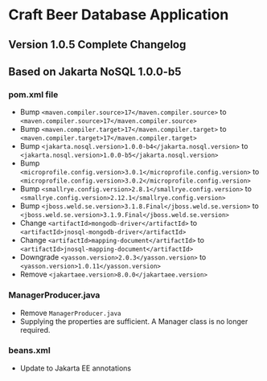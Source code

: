 # Craft Beer Database Application
## Version 1.0.5 Complete Changelog
## Based on Jakarta NoSQL 1.0.0-b5

### pom.xml file

* Bump `<maven.compiler.source>17</maven.compiler.source>` to `<maven.compiler.source>17</maven.compiler.source>`
* Bump `<maven.compiler.target>17</maven.compiler.target>` to `<maven.compiler.target>17</maven.compiler.target>`
* Bump `<jakarta.nosql.version>1.0.0-b4</jakarta.nosql.version>` to `<jakarta.nosql.version>1.0.0-b5</jakarta.nosql.version>`
* Bump `<microprofile.config.version>3.0.1</microprofile.config.version>` to `<microprofile.config.version>3.0.2</microprofile.config.version>`                                                             
* Bump `<smallrye.config.version>2.8.1</smallrye.config.version>` to `<smallrye.config.version>2.12.1</smallrye.config.version>`
* Bump `<jboss.weld.se.version>3.1.8.Final</jboss.weld.se.version>` to `<jboss.weld.se.version>3.1.9.Final</jboss.weld.se.version>`
* Change `<artifactId>mongodb-driver</artifactId>` to `<artifactId>jnosql-mongodb-driver</artifactId>`
* Change `<artifactId>mapping-document</artifactId>` to `<artifactId>jnosql-mapping-document</artifactId>`
* Downgrade `<yasson.version>2.0.3</yasson.version>` to `<yasson.version>1.0.11</yasson.version>`
* Remove `<jakartaee.version>8.0.0</jakartaee.version>`

### ManagerProducer.java

* Remove `ManagerProducer.java`
* Supplying the properties are sufficient. A Manager class is no longer required.

### beans.xml

* Update to Jakarta EE annotations
